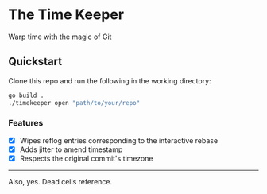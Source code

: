 # The Time Keeper

Warp time with the magic of Git

## Quickstart

Clone this repo and run the following in the working directory:

```sh
go build .
./timekeeper open "path/to/your/repo"
```

### Features
- [x] Wipes reflog entries corresponding to the interactive rebase
- [x] Adds jitter to amend timestamp
- [x] Respects the original commit's timezone

---

Also, yes. Dead cells reference.
